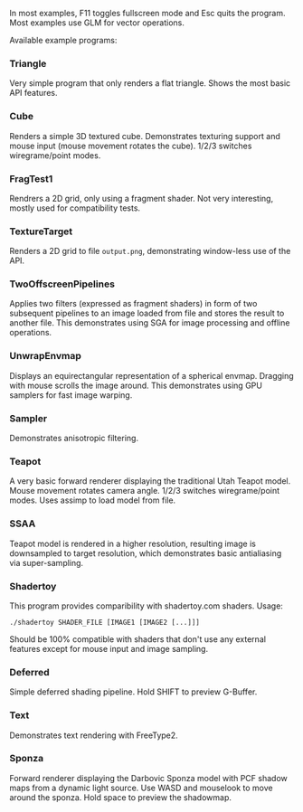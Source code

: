 In most examples, F11 toggles fullscreen mode and Esc quits the program. Most examples use GLM for vector operations.

Available example programs:

### Triangle

Very simple program that only renders a flat triangle. Shows the most basic API features.

### Cube

Renders a simple 3D textured cube. Demonstrates texturing support and mouse input (mouse movement rotates the cube). 1/2/3 switches wiregrame/point modes.

### FragTest1

Rendrers a 2D grid, only using a fragment shader. Not very interesting, mostly used for compatibility tests.

### TextureTarget

Renders a 2D grid to file `output.png`, demonstrating window-less use of the API.

### TwoOffscreenPipelines

Applies two filters (expressed as fragment shaders) in form of two subsequent pipelines to an image loaded from file and stores the result to another file. This demonstrates using SGA for image processing and offline operations.

### UnwrapEnvmap

Displays an equirectangular representation of a spherical envmap. Dragging with mouse scrolls the image around. This demonstrates using GPU samplers for fast image warping.

### Sampler

Demonstrates anisotropic filtering.

### Teapot

A very basic forward renderer displaying the traditional Utah Teapot model. Mouse movement rotates camera angle. 1/2/3 switches wiregrame/point modes. Uses assimp to load model from file.

### SSAA

Teapot model is rendered in a higher resolution, resulting image is downsampled to target resolution, which demonstrates basic antialiasing via super-sampling.

### Shadertoy

This program provides comparibility with shadertoy.com shaders. Usage:
```
./shadertoy SHADER_FILE [IMAGE1 [IMAGE2 [...]]]
```
Should be 100% compatible with shaders that don't use any external features except for mouse input and image sampling.

### Deferred

Simple deferred shading pipeline. Hold SHIFT to preview G-Buffer.

### Text

Demonstrates text rendering with FreeType2.

### Sponza

Forward renderer displaying the Darbovic Sponza model with PCF shadow maps from a dynamic light source. Use WASD and mouselook to move around the sponza. Hold space to preview the shadowmap.
